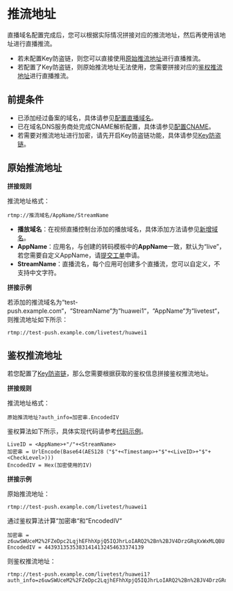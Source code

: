 # 推流地址<a name="ZH-CN_TOPIC_0129029634"></a>

直播域名配置完成后，您可以根据实际情况拼接对应的推流地址，然后再使用该地址进行直播推流。

-   若未配置Key防盗链，则您可以直接使用[原始推流地址](#section1177854185914)进行直播推流。
-   若配置了Key防盗链，则原始推流地址无法使用，您需要拼接对应的[鉴权推流地址](#section96985783812)进行直播推流。

## 前提条件<a name="section17678941576"></a>

-   已添加经过备案的域名，具体请参见[配置直播域名](配置直播域名.md)。
-   已在域名DNS服务商处完成CNAME解析配置，具体请参见[配置CNAME](配置CNAME.md)。
-   若需要对推流地址进行加密，请先开启Key防盗链功能，具体请参见[Key防盗链](Key防盗链.md)。

## 原始推流地址<a name="section1177854185914"></a>

**拼接规则**

推流地址格式：

```
rtmp://推流域名/AppName/StreamName
```

-   **播放域名**：在视频直播控制台添加的播放域名，具体添加方法请参见[新增域名](配置直播域名.md#section1326884516114)。
-   **AppName**：应用名，与创建的转码模板中的**AppName**一致，默认为“live”，若您需要自定义AppName，请[提交工单](https://console.huaweicloud.com/ticket)申请。
-   **StreamName**：直播流名，每个应用可创建多个直播流，您可以自定义，不支持中文字符。

**拼接示例**

若添加的推流域名为“test-push.example.com“，“StreamName“为“huawei1“，“AppName“为“livetest“，则推流地址如下所示：

```
rtmp://test-push.example.com/livetest/huawei1
```

## 鉴权推流地址<a name="section96985783812"></a>

若您配置了[Key防盗链](Key防盗链.md)，那么您需要根据获取的鉴权信息拼接鉴权推流地址。

**拼接规则**

推流地址格式：

```
原始推流地址?auth_info=加密串.EncodedIV
```

鉴权算法如下所示，具体实现代码请参考[代码示例](Key防盗链.md#section632515010576)。

```
LiveID = <AppName>+"/"+<StreamName>
加密串 = UrlEncode(Base64(AES128（"$"+<Timestamp>+"$"+<LiveID>+"$"+<CheckLevel>)))
EncodedIV = Hex(加密使用的IV)
```

**拼接示例**

原始推流地址：

```
rtmp://test-push.example.com/livetest/huawei1
```

通过鉴权算法计算“加密串“和“EncodedIV“

```
加密串 = z6uwSWUceM2%2FZeDpc2LqjhEFhhXpjQ5IQJhrLoIARQ2%2Bn%2BJV4DrzGRqXxWxMLQBU
EncodedIV = 44393135353831414132454633374139
```

则鉴权推流地址：

```
rtmp://test-push.example.com/livetest/huawei1?auth_info=z6uwSWUceM2%2FZeDpc2LqjhEFhhXpjQ5IQJhrLoIARQ2%2Bn%2BJV4DrzGRqXxWxMLQBU.44393135353831414132454633374139
```

